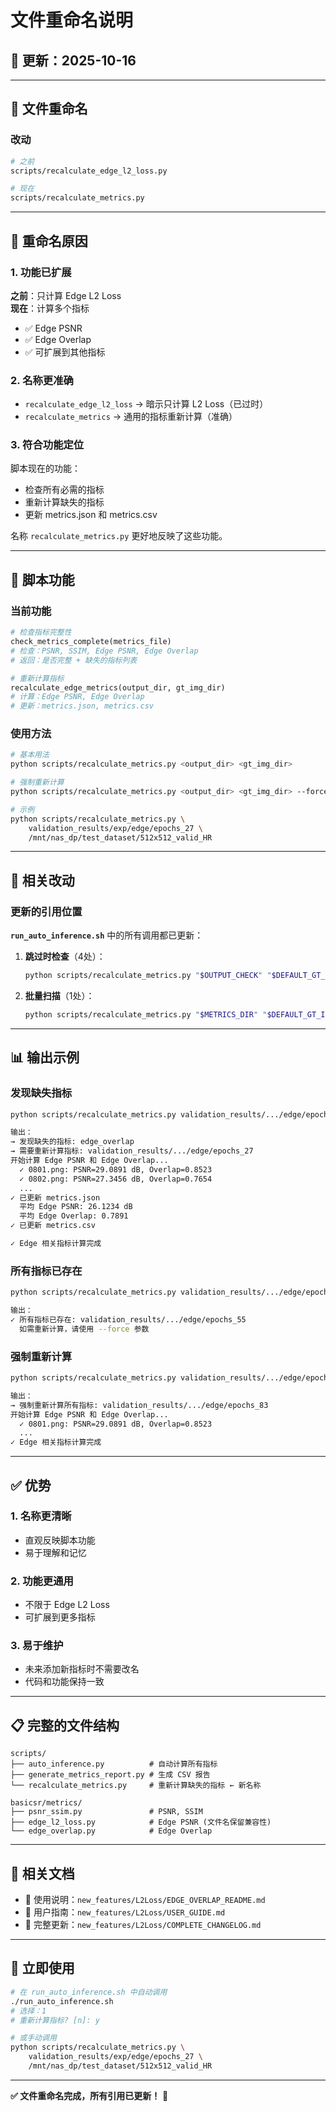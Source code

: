 # 文件重命名说明

## 📅 更新：2025-10-16

---

## 🔄 文件重命名

### 改动

```bash
# 之前
scripts/recalculate_edge_l2_loss.py

# 现在
scripts/recalculate_metrics.py
```

---

## 🎯 重命名原因

### 1. 功能已扩展

**之前**：只计算 Edge L2 Loss  
**现在**：计算多个指标
- ✅ Edge PSNR
- ✅ Edge Overlap
- ✅ 可扩展到其他指标

### 2. 名称更准确

- `recalculate_edge_l2_loss` → 暗示只计算 L2 Loss（已过时）
- `recalculate_metrics` → 通用的指标重新计算（准确）

### 3. 符合功能定位

脚本现在的功能：
- 检查所有必需的指标
- 重新计算缺失的指标
- 更新 metrics.json 和 metrics.csv

名称 `recalculate_metrics.py` 更好地反映了这些功能。

---

## 📝 脚本功能

### 当前功能

```python
# 检查指标完整性
check_metrics_complete(metrics_file)
# 检查：PSNR, SSIM, Edge PSNR, Edge Overlap
# 返回：是否完整 + 缺失的指标列表

# 重新计算指标
recalculate_edge_metrics(output_dir, gt_img_dir)
# 计算：Edge PSNR, Edge Overlap
# 更新：metrics.json, metrics.csv
```

### 使用方法

```bash
# 基本用法
python scripts/recalculate_metrics.py <output_dir> <gt_img_dir>

# 强制重新计算
python scripts/recalculate_metrics.py <output_dir> <gt_img_dir> --force

# 示例
python scripts/recalculate_metrics.py \
    validation_results/exp/edge/epochs_27 \
    /mnt/nas_dp/test_dataset/512x512_valid_HR
```

---

## 🔧 相关改动

### 更新的引用位置

**`run_auto_inference.sh`** 中的所有调用都已更新：

1. **跳过时检查**（4处）：
   ```bash
   python scripts/recalculate_metrics.py "$OUTPUT_CHECK" "$DEFAULT_GT_IMG"
   ```

2. **批量扫描**（1处）：
   ```bash
   python scripts/recalculate_metrics.py "$METRICS_DIR" "$DEFAULT_GT_IMG"
   ```

---

## 📊 输出示例

### 发现缺失指标

```bash
python scripts/recalculate_metrics.py validation_results/.../edge/epochs_27 /path/to/gt

输出：
→ 发现缺失的指标: edge_overlap
→ 需要重新计算指标: validation_results/.../edge/epochs_27
开始计算 Edge PSNR 和 Edge Overlap...
  ✓ 0801.png: PSNR=29.0891 dB, Overlap=0.8523
  ✓ 0802.png: PSNR=27.3456 dB, Overlap=0.7654
  ...
✓ 已更新 metrics.json
  平均 Edge PSNR: 26.1234 dB
  平均 Edge Overlap: 0.7891
✓ 已更新 metrics.csv

✓ Edge 相关指标计算完成
```

### 所有指标已存在

```bash
python scripts/recalculate_metrics.py validation_results/.../edge/epochs_55 /path/to/gt

输出：
✓ 所有指标已存在: validation_results/.../edge/epochs_55
  如需重新计算，请使用 --force 参数
```

### 强制重新计算

```bash
python scripts/recalculate_metrics.py validation_results/.../edge/epochs_83 /path/to/gt --force

输出：
→ 强制重新计算所有指标: validation_results/.../edge/epochs_83
开始计算 Edge PSNR 和 Edge Overlap...
  ✓ 0801.png: PSNR=29.0891 dB, Overlap=0.8523
  ...
✓ Edge 相关指标计算完成
```

---

## ✅ 优势

### 1. 名称更清晰
- 直观反映脚本功能
- 易于理解和记忆

### 2. 功能更通用
- 不限于 Edge L2 Loss
- 可扩展到更多指标

### 3. 易于维护
- 未来添加新指标时不需要改名
- 代码和功能保持一致

---

## 📋 完整的文件结构

```
scripts/
├── auto_inference.py          # 自动计算所有指标
├── generate_metrics_report.py # 生成 CSV 报告
└── recalculate_metrics.py     # 重新计算缺失的指标 ← 新名称

basicsr/metrics/
├── psnr_ssim.py               # PSNR, SSIM
├── edge_l2_loss.py            # Edge PSNR (文件名保留兼容性)
└── edge_overlap.py            # Edge Overlap
```

---

## 📖 相关文档

- 📘 使用说明：`new_features/L2Loss/EDGE_OVERLAP_README.md`
- 📗 用户指南：`new_features/L2Loss/USER_GUIDE.md`
- 📙 完整更新：`new_features/L2Loss/COMPLETE_CHANGELOG.md`

---

## 🚀 立即使用

```bash
# 在 run_auto_inference.sh 中自动调用
./run_auto_inference.sh
# 选择：1
# 重新计算指标? [n]: y

# 或手动调用
python scripts/recalculate_metrics.py \
    validation_results/exp/edge/epochs_27 \
    /mnt/nas_dp/test_dataset/512x512_valid_HR
```

---

**✅ 文件重命名完成，所有引用已更新！** 🎉

